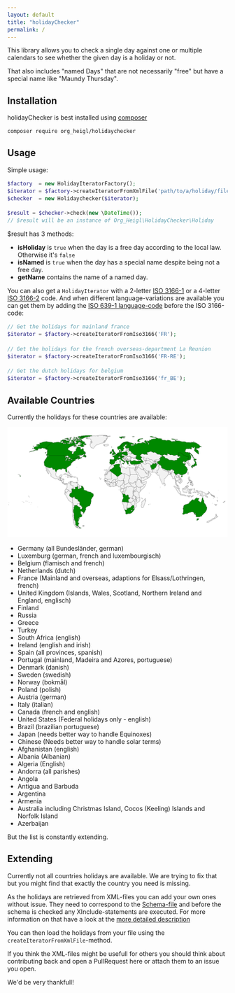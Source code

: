 ```yaml
---
layout: default
title: "holidayChecker"
permalink: /
---
```


This library allows you to check a single day against one or multiple calendars
to see whether the given day is a holiday or not.

That also includes "named Days" that are not necessarily "free" but have a special
name like "Maundy Thursday".

## Installation

holidayChecker is best installed using [composer](https://getcomposer.org)

```bash
composer require org_heigl/holidaychecker
```

## Usage

Simple usage:

```php
$factory  = new HolidayIteratorFactory();
$iterator = $factory->createIteratorFromXmlFile('path/to/a/holiday/file.xml');
$checker  = new Holidaychecker($iterator);

$result = $checker->check(new \DateTime());
// $result will be an instance of Org_Heigl\HolidayChecker\Holiday
```

$result has 3 methods:

* **isHoliday** is ```true``` when the day is a free day according to the local law. Otherwise it's ```false```
* **isNamed** is ```true``` when the day has a special name despite being not a free day.
* **getName** contains the name of a named day.

You can also get a ```HolidayIterator``` with a 2-letter [ISO 3166-1](https://en.wikipedia.org/wiki/ISO_3166-1)
or a 4-letter [ISO 3166-2](https://en.wikipedia.org/wiki/ISO_3166-2) code. And when different language-variations are available you can get them
by adding the [ISO 639-1 language-code](https://en.wikipedia.org/wiki/ISO_3166-2) before the ISO 3166-code:

```php
// Get the holidays for mainland france
$iterator = $factory->createIteratorFromIso3166('FR');

// Get the holidays for the french overseas-department La Reunion
$iterator = $factory->createIteratorFromIso3166('FR-RE');

// Get the dutch holidays for belgium
$iterator = $factory->createIteratorFromIso3166('fr_BE');
```

## Available Countries

Currently the holidays for these countries are available:

![Map of the world](world.svg)

* Germany (all Bundesländer, german)
* Luxemburg (german, french and luxembourgisch)
* Belgium (flamisch and french)
* Netherlands (dutch)
* France (Mainland and overseas, adaptions for Elsass/Lothringen, french)
* United Kingdom (Islands, Wales, Scotland, Northern Ireland and England, englisch)
* Finland
* Russia
* Greece
* Turkey
* South Africa (english)
* Ireland (english and irish)
* Spain (all provinces, spanish)
* Portugal (mainland, Madeira and Azores, portuguese)
* Denmark (danish)
* Sweden (swedish)
* Norway (bokmål)
* Poland (polish)
* Austria (german)
* Italy (italian)
* Canada (french and english)
* United States (Federal holidays only - english)
* Brazil (brazilian portuguese)
* Japan (needs better way to handle Equinoxes)
* Chinese (Needs better way to handle solar terms)
* Afghanistan (english)
* Albania (Albanian)
* Algeria (English)
* Andorra (all parishes)
* Angola
* Antigua and Barbuda
* Argentina
* Armenia
* Australia including Christmas Island, Cocos (Keeling) Islands and Norfolk Island
* Azerbaijan

But the list is constantly extending.

## Extending

Currently not all countries holidays are available. We are trying to fix that
but you might find that exactly the country you need is missing.

As the holidays are retrieved from XML-files you can add your own ones without
issue. They need to correspond to the [Schema-file](https://www.heigl.org/xml/xsd/holidays.xsd)
and before the schema is checked any XInclude-statements are executed. For more
information on that have a look at the [more detailed description](extend_xml)

You can then load the holidays from your file using the ```createIteratorFromXmlFile```-method.

If you think the XML-files might be usefull for others you should think about
contributing back and open a PullRequest here or attach them to an issue you open.

We'd be very thankfull!
